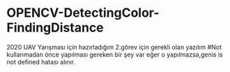 # OPENCV-DetectingColor-FindingDistance
2020 UAV Yarışması için hazırladığım 2.görev için gerekli olan yazılım
#Not kullanmadan önce yapılması gereken bir şey var eğer o yapılmazsa,genis is not defined hatası alınır.
